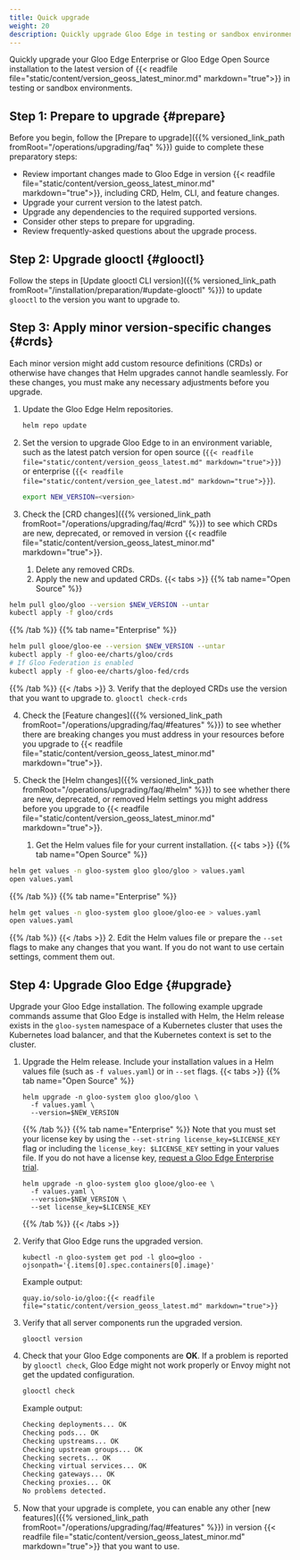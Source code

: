 ```yaml
---
title: Quick upgrade
weight: 20
description: Quickly upgrade Gloo Edge in testing or sandbox environments.
---
```


Quickly upgrade your Gloo Edge Enterprise or Gloo Edge Open Source installation to the latest version of {{< readfile file="static/content/version_geoss_latest_minor.md" markdown="true">}} in testing or sandbox environments.

## Step 1: Prepare to upgrade {#prepare}

Before you begin, follow the [Prepare to upgrade]({{% versioned_link_path fromRoot="/operations/upgrading/faq" %}}) guide to complete these preparatory steps:
* Review important changes made to Gloo Edge in version {{< readfile file="static/content/version_geoss_latest_minor.md" markdown="true">}}, including CRD, Helm, CLI, and feature changes.
* Upgrade your current version to the latest patch.
* Upgrade any dependencies to the required supported versions.
* Consider other steps to prepare for upgrading.
* Review frequently-asked questions about the upgrade process.

## Step 2: Upgrade glooctl {#glooctl}

Follow the steps in [Update glooctl CLI version]({{% versioned_link_path fromRoot="/installation/preparation/#update-glooctl" %}}) to update `glooctl` to the version you want to upgrade to.

## Step 3: Apply minor version-specific changes {#crds}

Each minor version might add custom resource definitions (CRDs) or otherwise have changes that Helm upgrades cannot handle seamlessly. For these changes, you must make any necessary adjustments before you upgrade.

1. Update the Gloo Edge Helm repositories.
   ```sh
   helm repo update
   ```

2. Set the version to upgrade Gloo Edge to in an environment variable, such as the latest patch version for open source (`{{< readfile file="static/content/version_geoss_latest.md" markdown="true">}}`) or enterprise (`{{< readfile file="static/content/version_gee_latest.md" markdown="true">}}`).
   ```sh
   export NEW_VERSION=<version>
   ```

3. Check the [CRD changes]({{% versioned_link_path fromRoot="/operations/upgrading/faq/#crd" %}}) to see which CRDs are new, deprecated, or removed in version {{< readfile file="static/content/version_geoss_latest_minor.md" markdown="true">}}.
   1. Delete any removed CRDs. <!--If applicable, add commands to kubectl delete the removed CRDs-->
   2. Apply the new and updated CRDs.
      {{< tabs >}}
{{% tab name="Open Source" %}}
```sh
helm pull gloo/gloo --version $NEW_VERSION --untar
kubectl apply -f gloo/crds
```
{{% /tab %}}
{{% tab name="Enterprise" %}}
```sh
helm pull glooe/gloo-ee --version $NEW_VERSION --untar
kubectl apply -f gloo-ee/charts/gloo/crds
# If Gloo Federation is enabled
kubectl apply -f gloo-ee/charts/gloo-fed/crds
```
{{% /tab %}}
      {{< /tabs >}}
   3. Verify that the deployed CRDs use the version that you want to upgrade to.
      ```
      glooctl check-crds
      ```

4. Check the [Feature changes]({{% versioned_link_path fromRoot="/operations/upgrading/faq/#features" %}}) to see whether there are breaking changes you must address in your resources before you upgrade to {{< readfile file="static/content/version_geoss_latest_minor.md" markdown="true">}}. <!--If applicable, add steps to walk users though updating crs for any breaking changes-->

5. Check the [Helm changes]({{% versioned_link_path fromRoot="/operations/upgrading/faq/#helm" %}}) to see whether there are new, deprecated, or removed Helm settings you might address before you upgrade to {{< readfile file="static/content/version_geoss_latest_minor.md" markdown="true">}}.
   1. Get the Helm values file for your current installation.
      {{< tabs >}}
{{% tab name="Open Source" %}}
```sh
helm get values -n gloo-system gloo gloo/gloo > values.yaml
open values.yaml
```
{{% /tab %}}
{{% tab name="Enterprise" %}}
```sh
helm get values -n gloo-system gloo glooe/gloo-ee > values.yaml
open values.yaml
```
{{% /tab %}}
      {{< /tabs >}}
   2. Edit the Helm values file or prepare the `--set` flags to make any changes that you want. If you do not want to use certain settings, comment them out.

## Step 4: Upgrade Gloo Edge {#upgrade}

Upgrade your Gloo Edge installation. The following example upgrade commands assume that Gloo Edge is installed with Helm, the Helm release exists in the `gloo-system` namespace of a Kubernetes cluster that uses the Kubernetes load balancer, and that the Kubernetes context is set to the cluster.

1. Upgrade the Helm release. Include your installation values in a Helm values file (such as `-f values.yaml`) or in `--set` flags.
   {{< tabs >}}
   {{% tab name="Open Source" %}}
   ```shell script
   helm upgrade -n gloo-system gloo gloo/gloo \
     -f values.yaml \
     --version=$NEW_VERSION
   ```
   {{% /tab %}}
   {{% tab name="Enterprise" %}}
   Note that you must set your license key by using the `--set-string license_key=$LICENSE_KEY` flag or including the `license_key: $LICENSE_KEY` setting in your values file. If you do not have a license key, [request a Gloo Edge Enterprise trial](https://www.solo.io/gloo-trial).
   ```shell script
   helm upgrade -n gloo-system gloo glooe/gloo-ee \
     -f values.yaml \
     --version=$NEW_VERSION \
     --set license_key=$LICENSE_KEY
   ```
   {{% /tab %}}
   {{< /tabs >}}

2. Verify that Gloo Edge runs the upgraded version.
   ```shell script
   kubectl -n gloo-system get pod -l gloo=gloo -ojsonpath='{.items[0].spec.containers[0].image}'
   ```

   Example output:
   ```
   quay.io/solo-io/gloo:{{< readfile file="static/content/version_geoss_latest.md" markdown="true">}}
   ```

3. Verify that all server components run the upgraded version.
   ```shell script
   glooctl version
   ```

4. Check that your Gloo Edge components are **OK**. If a problem is reported by `glooctl check`, Gloo Edge might not work properly or Envoy might not get the updated configuration.
   ```bash
   glooctl check
   ```
   Example output:
   ```bash
   Checking deployments... OK
   Checking pods... OK
   Checking upstreams... OK
   Checking upstream groups... OK
   Checking secrets... OK
   Checking virtual services... OK
   Checking gateways... OK
   Checking proxies... OK
   No problems detected.
   ```

5. Now that your upgrade is complete, you can enable any other [new features]({{% versioned_link_path fromRoot="/operations/upgrading/faq/#features" %}}) in version {{< readfile file="static/content/version_geoss_latest_minor.md" markdown="true">}} that you want to use.